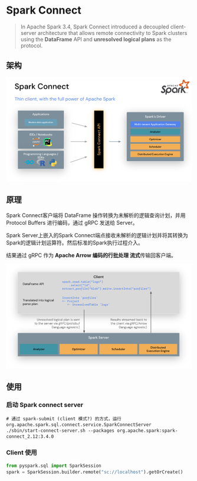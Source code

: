 # Spark Connect

> In Apache Spark 3.4, Spark Connect introduced a decoupled client-server architecture that allows remote connectivity to Spark clusters using the **DataFrame** API and **unresolved logical plans** as the protocol. 



## 架构

![spark-connect-api](./pics/spark-connect-api.png)



## 原理

Spark Connect客户端将 DataFrame 操作转换为未解析的逻辑查询计划，并用 Protocol Buffers 进行编码，通过 gRPC 发送给 Server。

Spark Server上嵌入的Spark Connect端点接收未解析的逻辑计划并将其转换为Spark的逻辑计划运算符。然后标准的Spark执行过程介入。

结果通过 gRPC 作为 **Apache Arrow 编码的行批处理 流式**传输回客户端。

![Spark Connect communication](./pics/spark-connect-communication.png)

## 使用

### 启动 Spark connect server

```shell
# 通过 spark-submit (client 模式?) 的方式，运行 org.apache.spark.sql.connect.service.SparkConnectServer
./sbin/start-connect-server.sh --packages org.apache.spark:spark-connect_2.12:3.4.0
```



### Client 使用

```python
from pyspark.sql import SparkSession
spark = SparkSession.builder.remote("sc://localhost").getOrCreate()
```


